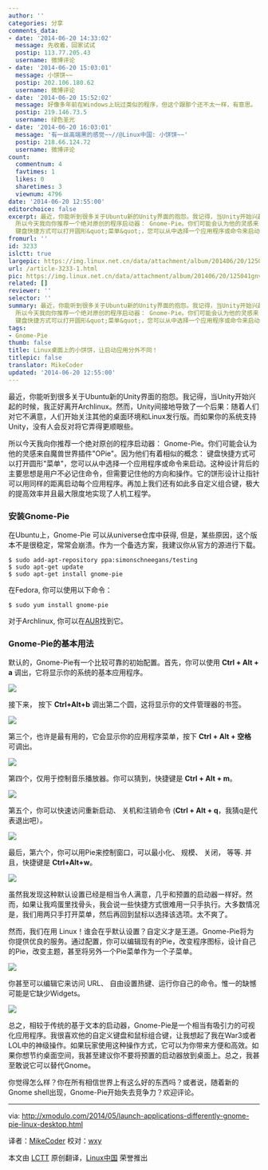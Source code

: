 ```yaml
---
author: ''
categories: 分享
comments_data:
- date: '2014-06-20 14:33:02'
  message: 先收着，回家试试
  postip: 113.77.205.43
  username: 微博评论
- date: '2014-06-20 15:03:01'
  message: 小饼饼~~
  postip: 202.106.180.62
  username: 微博评论
- date: '2014-06-20 15:52:02'
  message: 好像多年前在Windows上玩过类似的程序，但这个跟那个还不太一样，有意思。
  postip: 219.146.73.5
  username: 绿色圣光
- date: '2014-06-20 16:03:01'
  message: '有一丝高端黑的感觉~~//@Linux中国: 小饼饼~~'
  postip: 218.66.124.72
  username: 微博评论
count:
  commentnum: 4
  favtimes: 1
  likes: 0
  sharetimes: 3
  viewnum: 4796
date: '2014-06-20 12:55:00'
editorchoice: false
excerpt: 最近，你能听到很多关于Ubuntu新的Unity界面的抱怨。我记得，当Unity开始兴起的时候，我正好离开Archlinux。然而，Unity间接地导致了一个后果：随着人们对它不满意，人们开始关注其他的桌面环境和Linux发行版。而如果你的系统支持Unity，没有人会反对将它弄得更顺眼些。
  所以今天我向你推荐一个绝对原创的程序启动器： Gnome-Pie。你们可能会认为他的灵感来自魔兽世界插件&quot;OPie&quot;。因为他们有着相似的概念：
  键盘快捷方式可以打开圆形&quot;菜单&quot;，您可以从中选择一个应用程序或命令来启动。这种设计背后的主要思想是用户不必记住命令，但需要记
fromurl: ''
id: 3233
islctt: true
largepic: https://img.linux.net.cn/data/attachment/album/201406/20/125041gnvfuubqsqtn6bf4.jpg
url: /article-3233-1.html
pic: https://img.linux.net.cn/data/attachment/album/201406/20/125041gnvfuubqsqtn6bf4.jpg.thumb.jpg
related: []
reviewer: ''
selector: ''
summary: 最近，你能听到很多关于Ubuntu新的Unity界面的抱怨。我记得，当Unity开始兴起的时候，我正好离开Archlinux。然而，Unity间接地导致了一个后果：随着人们对它不满意，人们开始关注其他的桌面环境和Linux发行版。而如果你的系统支持Unity，没有人会反对将它弄得更顺眼些。
  所以今天我向你推荐一个绝对原创的程序启动器： Gnome-Pie。你们可能会认为他的灵感来自魔兽世界插件&quot;OPie&quot;。因为他们有着相似的概念：
  键盘快捷方式可以打开圆形&quot;菜单&quot;，您可以从中选择一个应用程序或命令来启动。这种设计背后的主要思想是用户不必记住命令，但需要记
tags:
- Gnome-Pie
thumb: false
title: Linux桌面上的小饼饼，让启动应用分外不同！
titlepic: false
translator: MikeCoder
updated: '2014-06-20 12:55:00'
---
```


最近，你能听到很多关于Ubuntu新的Unity界面的抱怨。我记得，当Unity开始兴起的时候，我正好离开Archlinux。然而，Unity间接地导致了一个后果：随着人们对它不满意，人们开始关注其他的桌面环境和Linux发行版。而如果你的系统支持Unity，没有人会反对将它弄得更顺眼些。


所以今天我向你推荐一个绝对原创的程序启动器： Gnome-Pie。你们可能会认为他的灵感来自魔兽世界插件"OPie"。因为他们有着相似的概念： 键盘快捷方式可以打开圆形"菜单"，您可以从中选择一个应用程序或命令来启动。这种设计背后的主要思想是用户不必记住命令，但需要记住他的方向和操作。它的饼形设计让指针可以用同样的距离启动每个应用程序。再加上我们还有如此多自定义组合键，极大的提高效率并且最大限度地实现了人机工程学。


### 安装Gnome-Pie


在Ubuntu上，Gnome-Pie 可以从universe仓库中获得, 但是，某些原因，这个版本不是很稳定，常常会崩溃。作为一个备选方案，我建议你从官方的源进行下载。



```
$ sudo add-apt-repository ppa:simonschneegans/testing
$ sudo apt-get update
$ sudo apt-get install gnome-pie 

```

在Fedora, 你可以使用以下命令：



```
$ sudo yum install gnome-pie 

```

对于Archlinux, 你可以在[AUR](https://aur.archlinux.org/packages/gnome-pie/)找到它。


### Gnome-Pie的基本用法


默认的，Gnome-Pie有一个比较可靠的初始配置。首先，你可以使用 **Ctrl + Alt + a** 调出，它将显示你的系统的基本应用程序。


![](/data/attachment/album/201406/20/125041gnvfuubqsqtn6bf4.jpg)


接下来， 按下 **Ctrl+Alt+b** 调出第二个圆，这将显示你的文件管理器的书签。


![](/data/attachment/album/201406/20/125043m99hpsdlivls88vc.jpg)


第三个，也许是最有用的，它会显示你的应用程序菜单，按下 **Ctrl + Alt + 空格** 可调出。


![](/data/attachment/album/201406/20/125046npibnjpjntebnw1n.jpg)


第四个，仅用于控制音乐播放器。你可以猜到，快捷键是 **Ctrl + Alt + m**。


![](/data/attachment/album/201406/20/125049cpvtit9olm0it5p0.png)


第五个，你可以快速访问重新启动、 关机和注销命令 (**Ctrl + Alt + q**，我猜q是代表退出吧）。


![](/data/attachment/album/201406/20/125051dkqjpkgbkj8ckz2j.png)


最后，第六个，你可以用Pie来控制窗口，可以最小化、 规模、 关闭， 等等. 并且，快捷键是 **Ctrl+Alt+w**。


![](/data/attachment/album/201406/20/125054rlcfc4bbfxxbp4wb.png)


虽然我发现这种默认设置已经是相当令人满意，几乎和预置的启动器一样好。然而，如果让我鸡蛋里找骨头，我会说一些快捷方式很难用一只手执行。大多数情况是，我们用两只手打开菜单，然后再回到鼠标以选择该选项。太不爽了。


然而，我们在用 Linux！谁会在乎默认设置？自定义才是王道。Gnome-Pie将为你提供优良的服务。通过配置，你可以编辑现有的Pie，改变程序图标，设计自己的Pie，改变主题，甚至将另外一个Pie菜单作为一个子菜单。


[![](/data/attachment/album/201406/20/125057awz4j2gjpf1vfpj5.jpg)](https://www.flickr.com/photos/xmodulo/14247093043/)


你甚至可以编辑它来访问 URL、 自由设置热键、运行你自己的命令。惟一的缺憾可能是它缺少Widgets。


![](/data/attachment/album/201406/20/125059wbrvhacywvc8zohr.jpg)


总之，相较于传统的基于文本的启动器，Gnome-Pie是一个相当有吸引力的可视化应用程序。我很喜欢他的自定义键盘和鼠标组合键，让我想起了我在War3或者LOL中的神级操作。如果玩家使用这种操作方式，它可以为你带来方便和高效。如果你想节约桌面空间，我甚至建议你不要将预置的启动器放到桌面上。总之，我甚至敢说它可以替代Gnome。


你觉得怎么样？你在所有相信世界上有这么好的东西吗？或者说，随着新的Gnome shell出现，Gnome-Pie开始失去竞争力？欢迎评论。




---


via: <http://xmodulo.com/2014/05/launch-applications-differently-gnome-pie-linux-desktop.html>


译者：[MikeCoder](https://github.com/MikeCoder) 校对：[wxy](https://github.com/wxy)


本文由 [LCTT](https://github.com/LCTT/TranslateProject) 原创翻译，[Linux中国](http://linux.cn/) 荣誉推出